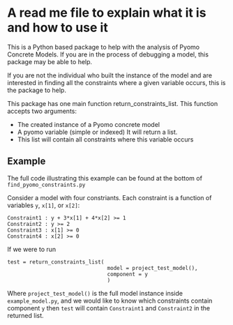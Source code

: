# A read me file to explain what it is and how to use it 
This is a Python based package to help with the analysis of Pyomo
Concrete Models. If you are in the process of debugging a model,
this package may be able to help.

If you are not the individual who built the instance of the model
and are interested in finding all the constraints where a given variable
occurs, this is the package to help.

This package has one main function return_constraints_list.
This function accepts two arguments:
- The created instance of a Pyomo concrete model
- A pyomo variable (simple or indexed)
It will return a list.
- This list will contain all constraints where this variable occurs 

## Example
The full code illustrating this example can be found at the bottom of ```find_pyomo_constraints.py```

Consider a model with four constriants. Each constraint is a function of variables ```y```, ```x[1]```, or ```x[2]```:
```
Constraint1 : y + 3*x[1] + 4*x[2] >= 1
Constraint2 : y >= 2
Constraint3 : x[1] >= 0
Constraint4 : x[2] >= 0
```

If we were to run 
```
test = return_constraints_list(
                                model = project_test_model(), 
                                component = y
                                )
```
Where ```project_test_model()``` is the full model instance inside ```example_model.py```,
and we would like to know which constraints contain component ```y```
then ```test``` will contain ```Constraint1``` and ```Constraint2``` in the returned list.